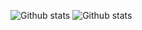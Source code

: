 ![Github stats](https://github-readme-stats.vercel.app/api?username=AlbertHambardzumyan&count_private=true)
![Github stats](https://github-readme-stats.vercel.app/api/top-langs/?username=AlbertHambardzumyan&hide=CSS,HTML&hide_title=true&layout=compact)
